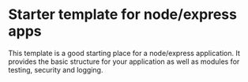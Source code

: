 
 # Starter template for node/express apps

This template is a good starting place for a node/express application. It provides the basic structure for your application as well as modules for testing, security and logging.   

